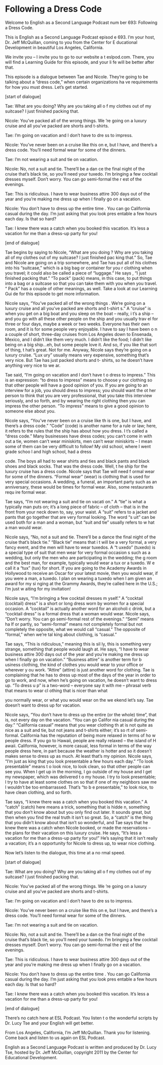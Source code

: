 # Following a Dress Code

Welcome to English as a Second Language Podcast num ber 693: Following a Dress Code.

This is English as a Second Language Podcast episod e 693.  I’m your host, Dr. Jeff McQuillan, coming to you from the Center for E ducational Development in beautiful Los Angeles, California.

We invite you – I invite you to go to our website a t eslpod.com.  There, you will find a Learning Guide for this episode, and your li fe will be better after that.

This episode is a dialogue between Tae and Nicole.  They’re going to be talking about a “dress code,” when certain organizations ha ve requirements for how you must dress.  Let’s get started.

[start of dialogue]

Tae:  What are you doing?  Why are you taking all o f my clothes out of my suitcase?  I just finished packing that.

Nicole:  You’ve packed all of the wrong things.  We ’re going on a luxury cruise and all you’ve packed are shorts and t-shirts.

Tae:  I’m going on vacation and I don’t have to dre ss to impress.

Nicole:  You’ve never been on a cruise like this on e, but I have, and there’s a dress code.  You’ll need formal wear for some of the dinners.

Tae:  I’m not wearing a suit and tie on vacation.

Nicole:  No, not a suit and tie.  There’ll be a dan ce the final night of the cruise that’s black tie, so you’ll need your tuxedo.  I’m bringing a few cocktail dresses myself.  Don’t worry.  You can go semi-formal the r est of the evenings.

Tae:  This is ridiculous.  I have to wear business attire 300 days out of the year and you’re making me dress up when I finally go on a vacation.

Nicole:  You don’t have to dress up the entire time .  You can go California casual during the day.  I’m just asking that you look pres entable a few hours each day. Is that so hard?

Tae:  I knew there was a catch when you booked this  vacation.  It’s less a vacation for me than a dress-up party for you!

[end of dialogue]

Tae begins by saying to Nicole, “What are you doing ?  Why are you taking all of my clothes out of my suitcase?  I just finished pac king that.”  So, Tae and Nicole are going on a trip somewhere, and Tae has put all of his clothes into his “suitcase,” which is a big bag or container for you r clothing when you travel; it could also be called a piece of “luggage.”  He says , “I just finished packing that.” “To pack” (pack) means, in this case, to put things  into a bag or a suitcase so that you can take them with you when you travel.  “ Pack” has a couple of other meanings, as well.  Take a look at our Learning Gui de for this episode to get more information.

Nicole says, “You’ve packed all of the wrong things .  We’re going on a luxury cruise and all you’ve packed are shorts and t-shirt s.”  A “cruise” is when you get on a big boat and you sleep on the boat – really, i t’s a ship – and you go with all these other people on the ship and you usually trav el for three or four days, maybe a week or two weeks.  Everyone has their own room, and it is for some people very enjoyable.  I have to say I have been o n a couple of short, three-day cruises from Los Angeles down to Ensenada, Mexico, and I didn’t like them very much.  I didn’t like the food; I didn’t like being on a big ship…eh, but some people love it.  And so, if you like that sort of thing, t hat’s great.  Not for me.  Anyway, Nicole says they’re going on a luxury cruise.  “Lux ury” usually means very expensive, something that’s very nice.  But Tae has  just packed shorts and t- shirts, so he doesn’t have anything very nice to we ar.

Tae said, “I’m going on vacation and I don’t have t o dress to impress.”  This is an expression: “to dress to impress” means to choose y our clothing so that other people will have a good opinion of you.  If you are  going to an interview for a job, you should dress to impress; you should want the ot her person to think that you are very professional, that you take this interview  seriously, and so forth, and by wearing the right clothing then you can impress the  other person.  “To impress” means to give a good opinion to someone else about you.

Nicole says, “You’ve never been on a cruise like th is one, but I have, and there’s a dress code.”  “Code” (code) is another name for a  rule or law; here, it refers to the rules that the ship has about how you dress.  I t’s called a “dress code.”  Many businesses have dress codes; you can’t come in with out a tie, women can’t wear miniskirts, men can’t wear miniskirts – I mean some  of them can be very difficult to follow!  My old school, where I went grade schoo l and high school, had a dress

code.  The boys all had to wear shirts and ties and  black pants and black shoes and black socks.  That was the dress code.  Well, t he ship for the luxury cruise has a dress code.  Nicole says that Tae will need f ormal wear for some of the dinners.  “Formal wear” (wear) is clothing that is used for very special occasions. A wedding, a funeral, an important party such as an  anniversary, these would be times for formal wear.  Also, some restaurants requ ire formal wear.

Tae says, “I’m not wearing a suit and tie on vacati on.”  A “tie” is what a typically man puts on; it’s a long piece of fabric – of cloth  – that is in the front from your neck down to, say, your waist.  A “suit” refers to a jacket and pants that go together that are very formal looking.  The word “s uit” can be used both for a man and a woman, but “suit and tie” usually refers to w hat a man would wear.

Nicole says, “No, not a suit and tie.  There’ll be a dance the final night of the cruise that’s black tie.”  “Black tie” means that i t will be a very formal, a very fancy event, and the men will have to wear tuxedos.  A “t uxedo” (tuxedo) is a special type of suit that men wear for very formal occasion s such as a wedding, but only the men who are participating in the wedding; the g room and the best man, for example, typically would wear a tux or a tuxedo.  W e call it a “tux” (tux) for short. If you are going to the Academy Awards in Hollywood  to receive an Oscar for your latest movie, then you would wear, if you were  a man, a tuxedo.  I plan on wearing a tuxedo when I am given an award for my si nging at the Grammy Awards, they’re called here in the U.S.; I’m just w aiting for my invitation!

Nicole says, “I’m bringing a few cocktail dresses m yself.”  A “cocktail (cocktail) dress” is a short or long dress worn by women for a  special occasion.  A “cocktail” is actually another word for an alcoholi c drink, but a “cocktail dress” is a formal dress that a woman would wear.  Nicole says,  “Don’t worry.  You can go semi-formal rest of the evenings.”  “Semi” means ha lf or partly, so “semi-formal” means not completely formal but not completely the opposite, what we would call “casual.”  The opposite of “formal,” when we’re tal king about clothing, is “casual.”

Tae says, “This is ridiculous,” meaning this is sil ly, this is something very strange, something that people would laugh at.  He says, “I have to wear business attire 300 days out of the year and you’re making me dress  up when I finally go on vacation.”  “Business attire” is another term for b usiness clothing, the kind of clothes you would wear to your office or wherever y ou work.  “Attire” (attire) is just another word for clothing.  Tae is complaining  that he has to dress up most of the days of the year in order to go to work, and  now, when he’s going on vacation, he doesn’t want to dress up.  “To dress u p” is a two-word – everyone say it with me – phrasal verb that means to wear cl othing that is nicer than what

you normally wear, or what you would wear on the we ekend let’s say.  Tae doesn’t want to dress up for vacation.

Nicole says, “You don’t have to dress up the entire  (or the whole) time”, that is, not every day on the vacation.  “You can go Califor nia casual during the day.” “California casual” means that you wear clothing th at is not quite as nice as a suit and tie, but not jeans and t-shirts either; it’s so rt of semi-formal.  California has the reputation of being more relaxed in terms of ho w people dress.  If you go to Hawaii, people are really relaxed – the island of H awaii.  California, however, is more casual, less formal in terms of the way people  dress here, in part because the weather is hotter and so it doesn’t makes sense  to dress up as much.  At least that’s my opinion.  Nicole says, “I’m just as king that you look presentable a few hours each day.”  “To look presentable” means t o look nice, to look clean, so that other people can see you.  When I get up in the morning, I go outside of my house and I get my newspaper, which was delivered t o my house.  I try to look presentable; I try to have at least some clothes on  so that if one of my neighbors saw me I wouldn’t be too embarrassed.  That’s “to b e presentable,” to look nice, to have clean clothing, and so forth.

Tae says, “I knew there was a catch when you booked  this vacation.”  A “catch” (catch) here means a trick, something that is hidde n, something that you don’t know about but you only find out later.  It sounds great, but then when you find the real truth it isn’t so great.  So, a “catch” is  the thing that you didn’t know about that isn’t so wonderful, and Tae says that he knew there was a catch when Nicole booked, or made the reservations – the plans  for their vacation on this luxury cruise.  He says, “It’s less a vacation for me than a dress-up party for you!” He’s saying that it isn’t really a vacation; it’s a n opportunity for Nicole to dress up, to wear nice clothing.

Now let’s listen to the dialogue, this time at a no rmal speed.

[start of dialogue]

Tae:  What are you doing?  Why are you taking all o f my clothes out of my suitcase?  I just finished packing that.

Nicole:  You’ve packed all of the wrong things.  We ’re going on a luxury cruise and all you’ve packed are shorts and t-shirts.

Tae:  I’m going on vacation and I don’t have to dre ss to impress.

Nicole:  You’ve never been on a cruise like this on e, but I have, and there’s a dress code.  You’ll need formal wear for some of the dinners.

Tae:  I’m not wearing a suit and tie on vacation.

Nicole:  No, not a suit and tie.  There’ll be a dan ce the final night of the cruise that’s black tie, so you’ll need your tuxedo.  I’m bringing a few cocktail dresses myself.  Don’t worry.  You can go semi-formal the r est of the evenings.

Tae:  This is ridiculous.  I have to wear business attire 300 days out of the year and you’re making me dress up when I finally go on a vacation.

Nicole:  You don’t have to dress up the entire time .  You can go California casual during the day.  I’m just asking that you look pres entable a few hours each day. Is that so hard?

Tae:  I knew there was a catch when you booked this  vacation.  It’s less a vacation for me than a dress-up party for you!

[end of dialogue]

There’s no catch here at ESL Podcast.  You listen t o the wonderful scripts by Dr. Lucy Tse and your English will get better.

From Los Angeles, California, I’m Jeff McQuillan.  Thank you for listening.  Come back and listen to us again on ESL Podcast.

English as a Second Language Podcast is written and  produced by Dr. Lucy Tse, hosted by Dr. Jeff McQuillan, copyright 2011 by the  Center for Educational Development.


